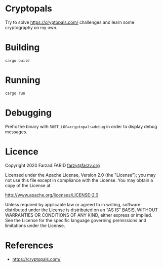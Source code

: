 # Cryptopals

Try to solve https://cryptopals.com/ challenges and learn some cryptography on my own.

# Building

```
cargo build
```

# Running

```
cargo run
```

# Debugging

Prefix the binary with `RUST_LOG=cryptopals=debug` in order to
display debug messages.

# Licence

Copyright 2020 Farzad FARID <farzy@farzy.org>

Licensed under the Apache License, Version 2.0 (the "License");
you may not use this file except in compliance with the License.
You may obtain a copy of the License at

http://www.apache.org/licenses/LICENSE-2.0

Unless required by applicable law or agreed to in writing, software
distributed under the License is distributed on an "AS IS" BASIS,
WITHOUT WARRANTIES OR CONDITIONS OF ANY KIND, either express or implied.
See the License for the specific language governing permissions and
limitations under the License.
   
# References

* https://cryptopals.com/
